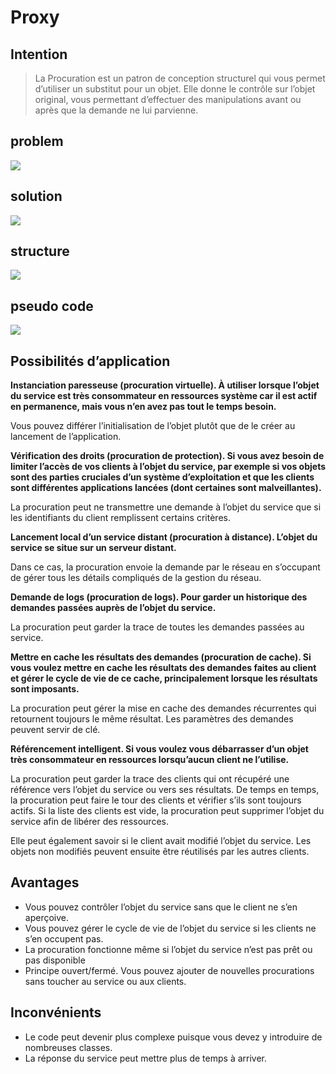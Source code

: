 
# Proxy
## Intention
> La Procuration est un patron de conception structurel qui vous permet d’utiliser un substitut pour un objet. Elle donne le contrôle sur l’objet original, vous permettant d’effectuer des manipulations avant ou après que la demande ne lui parvienne.

## problem
<img src="/home/merlin/projets/back/DP/alldp/src/main/java/org/ttm/structural/proxy/problem.png">
<br>

## solution
<img src="/home/merlin/projets/back/DP/alldp/src/main/java/org/ttm/structural/proxy/solution.png">
<br>

## structure
<img src="/home/merlin/projets/back/DP/alldp/src/main/java/org/ttm/structural/proxy/structure.png">
<br>


## pseudo code

<img src="/home/merlin/projets/back/DP/alldp/src/main/java/org/ttm/structural/proxy/example.png">
<br>

## Possibilités d’application
<b>  Instanciation paresseuse (procuration virtuelle). À utiliser lorsque l’objet du service est très consommateur en ressources système car il est actif en permanence, mais vous n’en avez pas tout le temps besoin.</b>

Vous pouvez différer l’initialisation de l’objet plutôt que de le créer au lancement de l’application.

<b>Vérification des droits (procuration de protection). Si vous avez besoin de limiter l’accès de vos clients à l’objet du service, par exemple si vos objets sont des parties cruciales d’un système d’exploitation et que les clients sont différentes applications lancées (dont certaines sont malveillantes).</b>

La procuration peut ne transmettre une demande à l’objet du service que si les identifiants du client remplissent certains critères.

<b>Lancement local d’un service distant (procuration à distance). L’objet du service se situe sur un serveur distant.</b>

Dans ce cas, la procuration envoie la demande par le réseau en s’occupant de gérer tous les détails compliqués de la gestion du réseau.

<b> Demande de logs (procuration de logs). Pour garder un historique des demandes passées auprès de l’objet du service.</b>

La procuration peut garder la trace de toutes les demandes passées au service.

<b>Mettre en cache les résultats des demandes (procuration de cache). Si vous voulez mettre en cache les résultats des demandes faites au client et gérer le cycle de vie de ce cache, principalement lorsque les résultats sont imposants.</b>

La procuration peut gérer la mise en cache des demandes récurrentes qui retournent toujours le même résultat. Les paramètres des demandes peuvent servir de clé.

<b>Référencement intelligent. Si vous voulez vous débarrasser d’un objet très consommateur en ressources lorsqu’aucun client ne l’utilise.</b>

La procuration peut garder la trace des clients qui ont récupéré une référence vers l’objet du service ou vers ses résultats. De temps en temps, la procuration peut faire le tour des clients et vérifier s’ils sont toujours actifs. Si la liste des clients est vide, la procuration peut supprimer l’objet du service afin de libérer des ressources.

Elle peut également savoir si le client avait modifié l’objet du service. Les objets non modifiés peuvent ensuite être réutilisés par les autres clients.


## Avantages

-  Vous pouvez contrôler l’objet du service sans que le client ne s’en aperçoive.
- Vous pouvez gérer le cycle de vie de l’objet du service si les clients ne s’en occupent pas.
-  La procuration fonctionne même si l’objet du service n’est pas prêt ou pas disponible
- Principe ouvert/fermé. Vous pouvez ajouter de nouvelles procurations sans toucher au service ou aux clients.

## Inconvénients
- Le code peut devenir plus complexe puisque vous devez y introduire de nombreuses classes.
-  La réponse du service peut mettre plus de temps à arriver.

